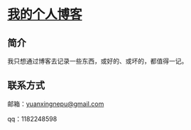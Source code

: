 # [我的个人博客](http://crane-yuan.github.io)

## 简介

我只想通过博客去记录一些东西，或好的、或坏的，都值得一记。

## 联系方式

邮箱：yuanxingnepu@gmail.com

qq：1182248598
